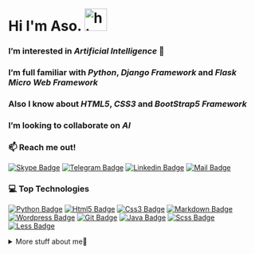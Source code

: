 
  # Hi I'm Aso. <img src="https://user-images.githubusercontent.com/1303154/88677602-1635ba80-d120-11ea-84d8-d263ba5fc3c0.gif" width="45px" alt="hi">
  ### I’m interested in *Artificial Intelligence* 👀
  ### I’m full familiar with *Python*, *Django Framework* and *Flask Micro Web Framework*
  ### Also I know about *HTML5*, *CSS3* and *BootStrap5 Framework*
  ### I’m looking to collaborate on *AI* 
  ### :mailbox: Reach me out!

[![Skype Badge](https://img.shields.io/badge/-Hossein(Aso)Ahmadzadeh-1ca0f1?style=flat&labelColor=1ca0f1&logo=skype&logoColor=white&link=https://skype.com/AsoAhmadzade)](https://join.skype.com/invite/zsbV2UUv9s7C) [![Telegram Badge](https://img.shields.io/badge/-AsoAhmadzadeh-289CCE?style=flat&labelColor=289CCE&logo=telegram&logoColor=white&link=https://t.me/AsoAhmadzadeh)](https://t.me/AsoAhmadzadeh) [![Linkedin Badge](https://img.shields.io/badge/-Hossein-0e76a8?style=flat&labelColor=0e76a8&logo=linkedin&logoColor=white)](https://www.linkedin.com/in/hossein-ahmadzadeh-55867b1b8) [![Mail Badge](https://img.shields.io/badge/-hossein.ahmadzadeh.edu@gamil.com-c0392b?style=flat&labelColor=c0392b&logo=gmail&logoColor=white)](mailto:hossein.ahmadzadeh.edu@gmail.com)

### 💻 Top Technologies
[![Python Badge](https://img.shields.io/badge/-python-FFD43B?style=for-the-badge&labelColor=black&logo=python&logoColor=FFD43B)](#) [![Html5 Badge](https://img.shields.io/badge/-Html5-DD4B25?style=for-the-badge&labelColor=black&logo=html5&logoColor=DD4B25)](#) [![Css3 Badge](https://img.shields.io/badge/-CSS3-254BDD?style=for-the-badge&labelColor=black&logo=css3&logoColor=254BDD)](#) [![Markdown Badge](https://img.shields.io/badge/-markdown-761D9C?style=for-the-badge&labelColor=black&logo=markdown&logoColor=761D9C)](#) [![Wordpress Badge](https://img.shields.io/badge/-wordpress-207196?style=for-the-badge&labelColor=black&logo=wordpress&logoColor=207196)](#) [![Git Badge](https://img.shields.io/badge/-git-E94E31?style=for-the-badge&labelColor=black&logo=git&logoColor=E94E31)](#) [![Java Badge](https://img.shields.io/badge/-java-green?style=for-the-badge&labelColor=black&logo=java&logoColor=green)](#) [![Scss Badge](https://img.shields.io/badge/-Sass-CE6C9F?style=for-the-badge&labelColor=black&logo=sass&logoColor=CE6C9F)](#) [![Less Badge](https://img.shields.io/badge/-Less-204470?style=for-the-badge&labelColor=black&logo=less&logoColor=204470)](#)

<details>

<summary>
More stuff about me🙂
</summary>

### Coding Stats

<!--START_SECTION:waka-->
```text
No Activity tracked this Week
```
<!--END_SECTION:waka-->

### Github Stats

[![Aso's GitHub stats](https://github-readme-stats.vercel.app/api?username=hossein-ahmadzadeh&show_icons=true&theme=tokyonight&count_private=true&include_all_commits=true)](https://github.com/anuraghazra/github-readme-stats) [![Top Langs](https://github-readme-stats.vercel.app/api/top-langs/?username=hossein-ahmadzadeh&theme=tokyonight)](https://github.com/anuraghazra/github-readme-stats)

</details>
